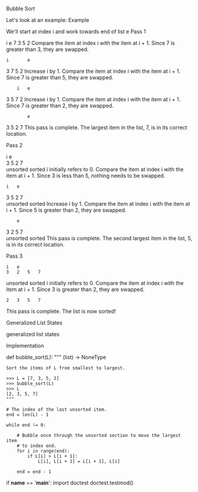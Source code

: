 Bubble Sort

Let's look at an example:
Example

We'll start at index i and work towards end of list e
Pass 1

i	 	 	e
7	3	5	2
Compare the item at index i with the item at i + 1. Since 7 is greater than 3, they are swapped.

 	i	 	e
3	7	5	2
Increase i by 1. Compare the item at index i with the item at i + 1. Since 7 is greater than 5, they are swapped.

 	 	i	e
3	5	7	2
Increase i by 1. Compare the item at index i with the item at i + 1. Since 7 is greater than 2, they are swapped.

 	 	 	e
3	5	2	7
This pass is complete. The largest item in the list, 7, is in its correct location.

Pass 2

i	 	e	 	 
3	5	2	7	 
unsorted 	 sorted
i initially refers to 0. Compare the item at index i with the item at i + 1. Since 3 is less than 5, nothing needs to be swapped.

 	i	e	 	 
3	5	2	7	 
unsorted 	 sorted
Increase i by 1. Compare the item at index i with the item at i + 1. Since 5 is greater than 2, they are swapped.

 	 	e	 	 
3	2	5	7	 
unsorted 	 sorted
This pass is complete. The second largest item in the list, 5, is in its correct location.

Pass 3

 	i	e	 	 
 	3	2	5	7
unsorted 	 sorted
i initially refers to 0. Compare the item at index i with the item at i + 1. Since 3 is greater than 2, they are swapped.

 	2	3	5	7
This pass is complete. The list is now sorted!

Generalized List States

generalized list states

Implementation


def bubble_sort(L):
    """ (list) -> NoneType

    Sort the items of L from smallest to largest.

    >>> L = [7, 3, 5, 2]
    >>> bubble_sort(L)
    >>> L
    [2, 3, 5, 7]
    """

    # The index of the last unsorted item.
    end = len(L) - 1

    while end != 0:

        # Bubble once through the unsorted section to move the largest item
        # to index end.
        for i in range(end):
            if L[i] > L[i + 1]:
                L[i], L[i + 1] = L[i + 1], L[i]

        end = end - 1

    
if __name__ == '__main__':
    import doctest
    doctest.testmod()